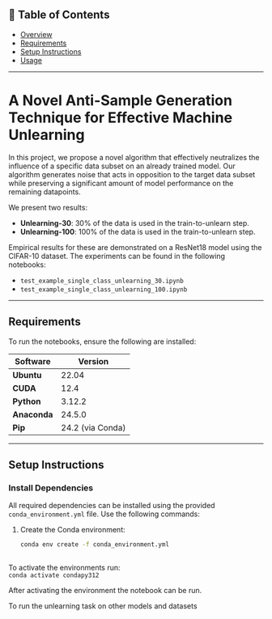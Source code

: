 ## 📑 Table of Contents
- [Overview](#a-novel-anti-sample-generation-technique-for-effective-machine-unlearning)
- [Requirements](#🛠-requirements)
- [Setup Instructions](#⚙️-setup-instructions)
- [Usage](#usage)

---

# A Novel Anti-Sample Generation Technique for Effective Machine Unlearning

In this project, we propose a novel algorithm that effectively neutralizes the influence of a specific data subset on an already trained model. Our algorithm generates noise that acts in opposition to the target data subset while preserving a significant amount of model performance on the remaining datapoints. 

We present two results:  
- **Unlearning-30**: 30% of the data is used in the train-to-unlearn step.  
- **Unlearning-100**: 100% of the data is used in the train-to-unlearn step.  

Empirical results for these are demonstrated on a ResNet18 model using the CIFAR-10 dataset. The experiments can be found in the following notebooks:  
- `test_example_single_class_unlearning_30.ipynb`  
- `test_example_single_class_unlearning_100.ipynb`  

---

## Requirements

To run the notebooks, ensure the following are installed:

| Software      | Version   |
|---------------|-----------|
| **Ubuntu**    | 22.04     |
| **CUDA**      | 12.4      |
| **Python**    | 3.12.2    |
| **Anaconda**  | 24.5.0    |
| **Pip**       | 24.2 (via Conda) |

---

## Setup Instructions

### Install Dependencies
All required dependencies can be installed using the provided `conda_environment.yml` file. Use the following commands:

1. Create the Conda environment:
   ```bash
   conda env create -f conda_environment.yml
 

To activate the environments run:  
`conda activate condapy312`  

After activating the environment the notebook can be run.  

To run the unlearning task on other models and datasets



